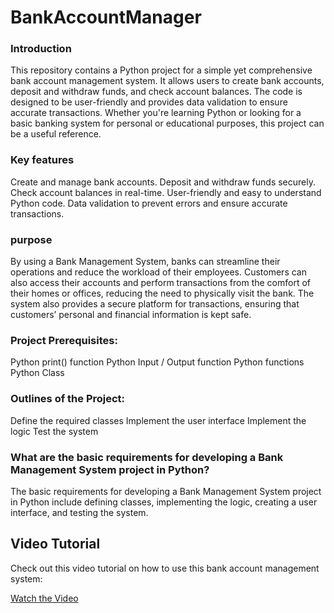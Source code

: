 # BankAccountManager
### Introduction
This repository contains a Python project for a simple yet comprehensive bank account management system. It allows users to create bank accounts, deposit and withdraw funds, and check account balances. The code is designed to be user-friendly and provides data validation to ensure accurate transactions. Whether you're learning Python or looking for a basic banking system for personal or educational purposes, this project can be a useful reference.

### Key features
Create and manage bank accounts.
Deposit and withdraw funds securely.
Check account balances in real-time.
User-friendly and easy to understand Python code.
Data validation to prevent errors and ensure accurate transactions.
### purpose
By using a Bank Management System, banks can streamline their operations and reduce the workload of their employees. Customers can also access their accounts and perform transactions from the comfort of their homes or offices, reducing the need to physically visit the bank. The system also provides a secure platform for transactions, ensuring that customers’ personal and financial information is kept safe.

### Project Prerequisites:
Python print() function Python Input / Output function Python functions Python Class

### Outlines of the Project:
Define the required classes Implement the user interface Implement the logic Test the system

### What are the basic requirements for developing a Bank Management System project in Python?
The basic requirements for developing a Bank Management System project in Python include defining classes, implementing the logic, creating a user interface, and testing the system.

## Video Tutorial

Check out this video tutorial on how to use this bank account management system:

[Watch the Video](https://drive.google.com/file/d/1bhO4TMEcvZsKnMCc6OlWPY6hs6A1hlSZ/view?usp=share_link)
